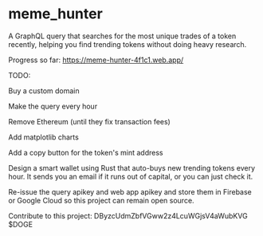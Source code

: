 # meme_hunter

A GraphQL query that searches for the most unique trades of a token recently, helping you find trending tokens without doing heavy research.

Progress so far: https://meme-hunter-4f1c1.web.app/

TODO:

Buy a custom domain

Make the query every hour

Remove Ethereum (until they fix transaction fees)

Add matplotlib charts

Add a copy button for the token's mint address

Design a smart wallet using Rust that auto-buys new trending tokens every hour. It sends you an email if it runs out of capital, or you can just check it.

Re-issue the query apikey and web app apikey and store them in Firebase or Google Cloud so this project can remain open source.

Contribute to this project: DByzcUdmZbfVGww2z4LcuWGjsV4aWubKVG $DOGE
